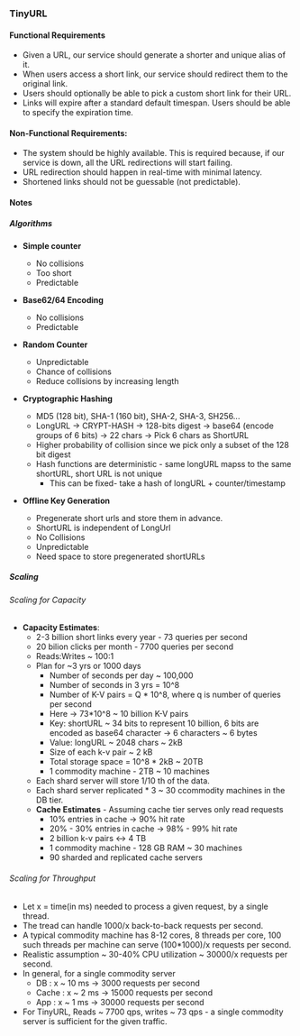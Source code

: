 ### TinyURL

#### Functional Requirements
- Given a URL, our service should generate a shorter and unique alias of it.
- When users access a short link, our service should redirect them to the original link.
- Users should optionally be able to pick a custom short link for their URL.
- Links will expire after a standard default timespan. Users should be able to specify the expiration time.

#### Non-Functional Requirements:
- The system should be highly available. This is required because, if our service is down, all the URL redirections will start failing.
- URL redirection should happen in real-time with minimal latency.
- Shortened links should not be guessable (not predictable).

#### Notes
##### Algorithms
- **Simple counter**
  - No collisions
  - Too short
  - Predictable

- **Base62/64 Encoding**
  - No collisions
  - Predictable

- **Random Counter**
  - Unpredictable
  - Chance of collisions
  - Reduce collisions by increasing length

- **Cryptographic Hashing**
  - MD5 (128 bit), SHA-1 (160 bit), SHA-2, SHA-3, SH256...
  - LongURL -> CRYPT-HASH -> 128-bits digest -> base64 (encode groups of 6 bits) -> 22 chars -> Pick 6 chars as ShortURL
  - Higher probability of collision since we pick only a subset of the 128 bit digest
  - Hash functions are deterministic - same longURL mapss to the same shortURL, short URL is not unique
    - This can be fixed- take a hash of longURL + counter/timestamp

- **Offline Key Generation**
  - Pregenerate short urls and store them in advance.
  - ShortURL is independent of LongUrl
  - No Collisions
  - Unpredictable
  - Need space to store pregenerated shortURLs

##### Scaling
###### Scaling for Capacity
- **Capacity Estimates**:
  - 2-3 billion short links every year - 73 queries per second
  - 20 bilion clicks per month - 7700 queries per second
  - Reads:Writes ~ 100:1
  - Plan for ~3 yrs or 1000 days
    - Number of seconds per day ~ 100,000
    - Number of seconds in 3 yrs = 10^8
    - Number of K-V pairs = Q * 10^8, where q is number of queries per second
    - Here -> 73*10^8 ~ 10 billion K-V pairs
    - Key: shortURL ~ 34 bits to represent 10 billion, 6 bits are encoded as base64 character -> 6 characters ~ 6 bytes
    - Value: longURL ~ 2048 chars ~ 2kB
    - Size of each k-v pair ~ 2 kB
    - Total storage space = 10^8 * 2kB ~ 20TB
    - 1 commodity machine - 2TB ~ 10 machines
  - Each shard server will store 1/10 th of the data.
  - Each shard server replicated * 3 ~ 30 ccommodity machines in the DB tier.
  - **Cache Estimates** - Assuming cache tier serves only read requests
    - 10% entries in cache -> 90% hit rate
    - 20% - 30% entries in cache -> 98% - 99% hit rate
    - 2 billion k-v pairs <-> 4 TB
    - 1 commodity machine - 128 GB RAM ~ 30 machines
    - 90 sharded and replicated cache servers 
  
###### Scaling for Throughput
- Let x = time(in ms) needed to process a given request, by a single thread.
- The tread can handle 1000/x back-to-back requests per second.
- A typical commodity machine has 8-12 cores, 8 threads per core, 100 such threads per machine can serve (100*1000)/x requests per second. 
- Realistic assumption ~ 30-40% CPU utilization ~ 30000/x requests per second.
- In general, for a single commodity server
  - DB : x ~ 10 ms -> 3000 requests per second
  - Cache : x ~ 2 ms -> 15000 requests per second
  - App : x ~ 1 ms -> 30000 requests per second
- For TinyURL, Reads ~ 7700 qps, writes ~ 73 qps - a single commodity server is sufficient for the given traffic.